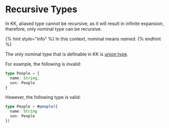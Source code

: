 # Recursive Types

In KK, aliased type cannot be recursive, as it will result in infinite expansion, therefore, only nominal type can be recursive.

{% hint style="info" %}
In this context, nominal means _named_.
{% endhint %}

The only nominal type that is definable in KK is [union type](variants-union.md).

For example, the following is invalid:

```typescript
type People = {
  name: String,
  son: People
}
```

However, the following type is valid:

```typescript
type People = #people({
  name: String
  son: People
})
```

